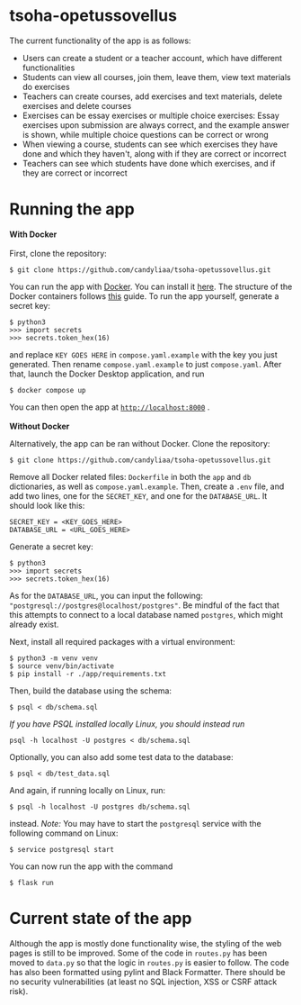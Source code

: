 # tsoha-opetussovellus
The current functionality of the app is as follows:
- Users can create a student or a teacher account, which have different functionalities
- Students can view all courses, join them, leave them, view text materials do exercises
- Teachers can create courses, add exercises and text materials, delete exercises and delete courses
- Exercises can be essay exercises or multiple choice exercises: Essay exercises upon submission are always correct, and the example answer is shown, while multiple choice questions can be correct or wrong
- When viewing a course, students can see which exercises they have done and which they haven't, along with if they are correct or incorrect
- Teachers can see which students have done which exercises, and if they are correct or incorrect

# Running the app
**With Docker** <br />
<br />
First, clone the repository:
```
$ git clone https://github.com/candyliaa/tsoha-opetussovellus.git
```
You can run the app with [Docker](https://www.docker.com/). You can install it [here](https://docs.docker.com/get-docker/).
The structure of the Docker containers follows [this](https://docs.docker.com/compose/gettingstarted/) guide.
To run the app yourself, generate a secret key: 
```
$ python3
>>> import secrets
>>> secrets.token_hex(16)
```
and replace `KEY GOES HERE` in `compose.yaml.example` with the key you just generated. Then rename `compose.yaml.example` to just `compose.yaml`.
After that, launch the Docker Desktop application, and run
```
$ docker compose up
```
You can then open the app at [`http://localhost:8000`](http://localhost:8000) . <br />
<br />
**Without Docker**

Alternatively, the app can be ran without Docker.
Clone the repository:
```
$ git clone https://github.com/candyliaa/tsoha-opetussovellus.git
```
Remove all Docker related files: `Dockerfile` in both the `app` and `db` dictionaries, as well as `compose.yaml.example`.
Then, create a `.env` file, and add two lines, one for the `SECRET_KEY`, and one for the `DATABASE_URL`. It should look like this:
```
SECRET_KEY = <KEY_GOES_HERE>
DATABASE_URL = <URL_GOES_HERE>
```
Generate a secret key:
```
$ python3
>>> import secrets
>>> secrets.token_hex(16)
```
As for the `DATABASE_URL`, you can input the following: `"postgresql://postgres@localhost/postgres"`. 
Be mindful of the fact that this attempts to connect to a local database named `postgres`, which might already exist.

Next, install all required packages with a virtual environment:
```
$ python3 -m venv venv
$ source venv/bin/activate
$ pip install -r ./app/requirements.txt
```
Then, build the database using the schema:
```
$ psql < db/schema.sql
```
*If you have PSQL installed locally Linux, you should instead run*
```
psql -h localhost -U postgres < db/schema.sql
```
Optionally, you can also add some test data to the database:
```
$ psql < db/test_data.sql
```
And again, if running locally on Linux, run:
```
$ psql -h localhost -U postgres db/schema.sql
```
instead.
*Note:*
You may have to start the `postgresql` service with the following command on Linux:
```
$ service postgresql start
```

You can now run the app with the command
```
$ flask run
```

# Current state of the app
Although the app is mostly done functionality wise, the styling of the web pages is still to be improved. Some of the code in `routes.py` has been moved to `data.py` so that the logic in `routes.py` is easier to follow. The code has also been formatted using pylint and Black Formatter.
There should be no security vulnerabilities (at least no SQL injection, XSS or CSRF attack risk). 
